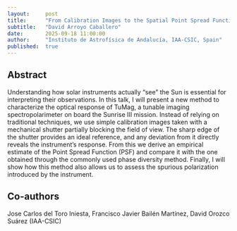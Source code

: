 ```yaml
---
layout:     post
title:      "From Calibration Images to the Spatial Point Spread Function: Instrumental Characterization of TuMag on Sunrise III"
subtitle:   "David Arroyo Caballero"
date:       2025-09-18 11:00:00
author:     "Instituto de Astrofísica de Andalucía, IAA-CSIC, Spain"
published:  true
---
```


## Abstract
Understanding how solar instruments actually “see” the Sun is essential for interpreting their observations. In this talk, I will present a new method to characterize the optical response of TuMag, a tunable imaging spectropolarimeter on board the Sunrise III mission. Instead of relying on traditional techniques, we use simple calibration images taken with a mechanical shutter partially blocking the field of view. The sharp edge of the shutter provides an ideal reference, and any deviation from it directly reveals the instrument’s response. From this we derive an empirical estimate of the Point Spread Function (PSF) and compare it with the one obtained through the commonly used phase diversity method. Finally, I will show how this method also allows us to assess the spurious polarization introduced by the instrument.

## Co-authors
Jose Carlos del Toro Iniesta, Francisco Javier Bailén Martínez, David Orozco Suárez (IAA-CSIC)
